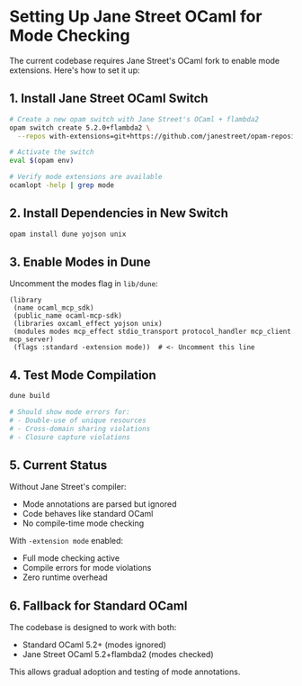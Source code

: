 # Setting Up Jane Street OCaml for Mode Checking

The current codebase requires Jane Street's OCaml fork to enable mode extensions. Here's how to set it up:

## 1. Install Jane Street OCaml Switch

```bash
# Create a new opam switch with Jane Street's OCaml + flambda2
opam switch create 5.2.0+flambda2 \
  --repos with-extensions=git+https://github.com/janestreet/opam-repository.git#with-extensions,default

# Activate the switch
eval $(opam env)

# Verify mode extensions are available
ocamlopt -help | grep mode
```

## 2. Install Dependencies in New Switch

```bash
opam install dune yojson unix
```

## 3. Enable Modes in Dune

Uncomment the modes flag in `lib/dune`:
```dune
(library
 (name ocaml_mcp_sdk)
 (public_name ocaml-mcp-sdk)
 (libraries oxcaml_effect yojson unix)
 (modules modes mcp_effect stdio_transport protocol_handler mcp_client mcp_server)
 (flags :standard -extension mode))  # <- Uncomment this line
```

## 4. Test Mode Compilation

```bash
dune build

# Should show mode errors for:
# - Double-use of unique resources
# - Cross-domain sharing violations
# - Closure capture violations
```

## 5. Current Status

Without Jane Street's compiler:
- Mode annotations are parsed but ignored
- Code behaves like standard OCaml
- No compile-time mode checking

With `-extension mode` enabled:
- Full mode checking active
- Compile errors for mode violations
- Zero runtime overhead

## 6. Fallback for Standard OCaml

The codebase is designed to work with both:
- Standard OCaml 5.2+ (modes ignored)
- Jane Street OCaml 5.2+flambda2 (modes checked)

This allows gradual adoption and testing of mode annotations.